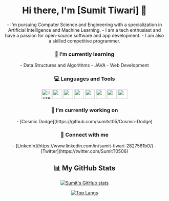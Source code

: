 <h1 align = "center"> Hi there, I'm [Sumit Tiwari] 👋  </h1>

<p align="center">
  - I'm pursuing Computer Science and Engineering with a specialization in Artificial Intelligence and Machine Learning.
  - I am a tech enthusiast and have a passion for open-source software and app development.
  - I am also a skilled competitive programmer.
</p>
  
<h3 align="center"> 🌱 I’m currently learning </h3>

<p align="center">  
  - Data Structures and Algorithms
  - JAVA
  - Web Development
</p>

<h3 align="center"> 💻 Languages and Tools </h3>

<p align="center">
  <img src="https://img.icons8.com/material-sharp/48/4a90e2/arch-linux.png" alt="I use Arch btw" width="30"/>
  <img src="https://img.icons8.com/ios-filled/50/fa314a/git.png" width="30"/>
  <img src="https://img.icons8.com/color/512/c-programming.png" width="30"/>
  <img src="https://img.icons8.com/ios-filled/50/4a90e2/c-plus-plus-logo.png" width="30"/>
  <img src="https://img.icons8.com/ios-filled/50/fa314a/java-coffee-cup-logo--v1.png" width="30"/>
  <img src="https://img.icons8.com/ios-filled/50/4a90e2/python.png" width="30"/>
  <img src="https://img.icons8.com/windows/96/fa314a/console.png" width="30"/>
  <img src="https://img.icons8.com/color/512/lua-language.png" width="30"/>
</p>
 
<h3 align="center"> 🔭 I’m currently working on </h3>

<p align="center">
  - [Cosmic Dodge](https://github.com/sumitst05/Cosmic-Dodge)
</p>

<h3 align="center"> 🤝 Connect with me </h3>

<p align = "center">
  - [LinkedIn](https://www.linkedin.com/in/sumit-tiwari-2827561b0/)
  - [Twitter](https://twitter.com/SumitT0506)
</p>

<h2 align="center"> 📊 My GitHub Stats  </h2>

<span align="center">
  
<div align="center">
  
  [![Sumit's GitHub stats](https://github-readme-stats.vercel.app/api?username=sumitst05&show_icons=true&theme=radical)](https://github.com/sumitst05)
  
</div>
  
<div align = "center"> 
  
  [![Top Langs](https://github-readme-stats.vercel.app/api/top-langs/?username=sumitst05&layout=compact&theme=radical)](https://github.com/sumitst05)
  
</div>
  
</span>
